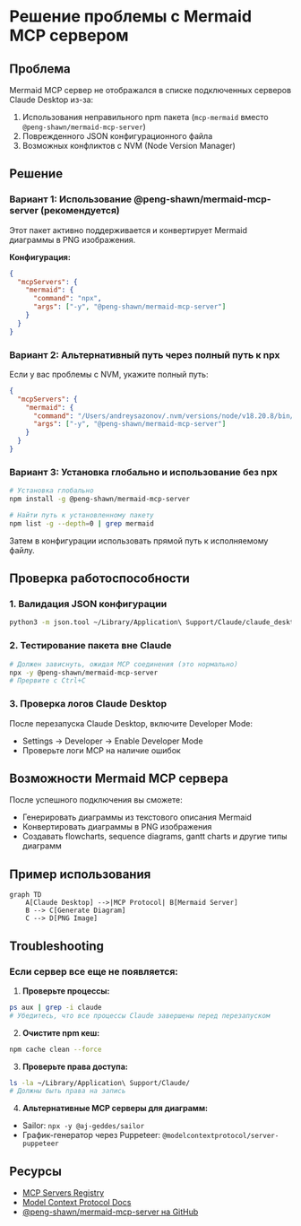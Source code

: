 # Решение проблемы с Mermaid MCP сервером

## Проблема
Mermaid MCP сервер не отображался в списке подключенных серверов Claude Desktop из-за:
1. Использования неправильного npm пакета (`mcp-mermaid` вместо `@peng-shawn/mermaid-mcp-server`)
2. Поврежденного JSON конфигурационного файла
3. Возможных конфликтов с NVM (Node Version Manager)

## Решение

### Вариант 1: Использование @peng-shawn/mermaid-mcp-server (рекомендуется)
Этот пакет активно поддерживается и конвертирует Mermaid диаграммы в PNG изображения.

**Конфигурация:**
```json
{
  "mcpServers": {
    "mermaid": {
      "command": "npx",
      "args": ["-y", "@peng-shawn/mermaid-mcp-server"]
    }
  }
}
```

### Вариант 2: Альтернативный путь через полный путь к npx
Если у вас проблемы с NVM, укажите полный путь:

```json
{
  "mcpServers": {
    "mermaid": {
      "command": "/Users/andreysazonov/.nvm/versions/node/v18.20.8/bin/npx",
      "args": ["-y", "@peng-shawn/mermaid-mcp-server"]
    }
  }
}
```

### Вариант 3: Установка глобально и использование без npx
```bash
# Установка глобально
npm install -g @peng-shawn/mermaid-mcp-server

# Найти путь к установленному пакету
npm list -g --depth=0 | grep mermaid
```

Затем в конфигурации использовать прямой путь к исполняемому файлу.

## Проверка работоспособности

### 1. Валидация JSON конфигурации
```bash
python3 -m json.tool ~/Library/Application\ Support/Claude/claude_desktop_config.json
```

### 2. Тестирование пакета вне Claude
```bash
# Должен зависнуть, ожидая MCP соединения (это нормально)
npx -y @peng-shawn/mermaid-mcp-server
# Прервите с Ctrl+C
```

### 3. Проверка логов Claude Desktop
После перезапуска Claude Desktop, включите Developer Mode:
- Settings → Developer → Enable Developer Mode
- Проверьте логи MCP на наличие ошибок

## Возможности Mermaid MCP сервера

После успешного подключения вы сможете:
- Генерировать диаграммы из текстового описания Mermaid
- Конвертировать диаграммы в PNG изображения
- Создавать flowcharts, sequence diagrams, gantt charts и другие типы диаграмм

## Пример использования

```mermaid
graph TD
    A[Claude Desktop] -->|MCP Protocol| B[Mermaid Server]
    B --> C[Generate Diagram]
    C --> D[PNG Image]
```

## Troubleshooting

### Если сервер все еще не появляется:

1. **Проверьте процессы:**
```bash
ps aux | grep -i claude
# Убедитесь, что все процессы Claude завершены перед перезапуском
```

2. **Очистите npm кеш:**
```bash
npm cache clean --force
```

3. **Проверьте права доступа:**
```bash
ls -la ~/Library/Application\ Support/Claude/
# Должны быть права на запись
```

4. **Альтернативные MCP серверы для диаграмм:**
- Sailor: `npx -y @aj-geddes/sailor`
- График-генератор через Puppeteer: `@modelcontextprotocol/server-puppeteer`

## Ресурсы
- [MCP Servers Registry](https://mcpservers.org/)
- [Model Context Protocol Docs](https://modelcontextprotocol.io/)
- [@peng-shawn/mermaid-mcp-server на GitHub](https://github.com/peng-shawn/mermaid-mcp-server)
